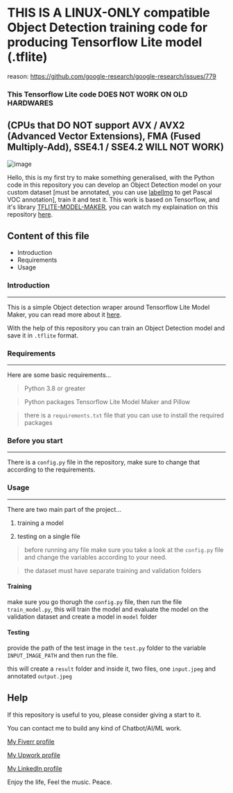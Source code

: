  # THIS IS A LINUX-ONLY compatible Object Detection training code for producing Tensorflow Lite model (.tflite)
 reason: https://github.com/google-research/google-research/issues/779

### This Tensorflow Lite code DOES NOT WORK ON OLD HARDWARES 
## (CPUs that DO NOT support AVX / AVX2 (Advanced Vector Extensions), FMA (Fused Multiply-Add), SSE4.1 / SSE4.2 WILL NOT WORK)

![image](https://github.com/user-attachments/assets/a369e1c0-3f69-4713-ae4a-6004e6e64a8c)

Hello, this is my first try to make something generalised, with the Python code in this repository you can develop an Object Detection model on your custom dataset [must be annotated, you can use [labelImg](https://github.com/tzutalin/labelImg) to get Pascal VOC annotation], train it and test it. This work is based on Tensorflow, and it's library [TFLITE-MODEL-MAKER](https://www.tensorflow.org/lite/api_docs/python/tflite_model_maker), you can watch my explaination on this repository [here](https://youtu.be/Yp5kglvEIZ4).

## Content of this file

* Introduction
* Requirements
* Usage

### Introduction
---

This is a simple Object detection wraper around Tensorflow Lite Model Maker, you can read more about it [here](https://www.tensorflow.org/lite/api_docs/python/tflite_model_maker).

With the help of this repository you can train an Object Detection model and save it in `.tflite` format.

### Requirements
---

Here are some basic requirements...

> Python 3.8 or greater

> Python packages Tensorflow Lite Model Maker and Pillow

> there is a `requirements.txt` file that you can use to install the required packages

### Before you start
---

There is a `config.py` file in the repository, make sure to change that according to the requirements.

### Usage
---

There are two main part of the project...
    
1. training a model
    
2. testing on a single file

> before running any file make sure you take a look at the `config.py` file and change the variables according to your need.

> the dataset must have separate training and validation folders

#### Training

make sure you go thorugh the `config.py` file, then run the file `train_model.py`, this will train the model and evaluate the model on the validation dataset and create a model in `model` folder

#### Testing

provide the path of the test image in the `test.py` folder to the variable `INPUT_IMAGE_PATH` and then run the file.

this will create a `result` folder and inside it, two files, one `input.jpeg` and annotated `output.jpeg`

## Help

If this repository is useful to you, please consider giving a start to it.

You can contact me to build any kind of Chatbot/AI/ML work.

[My Fiverr profile](https://www.fiverr.com/rajkkapadia​)

[My Upwork profile](https://www.upwork.com/freelancers/~0176aeacfcff7f1fc2)

[My LinkedIn profile](https://www.linkedin.com/in/rajkkapadia/)

Enjoy the life, Feel the music.
Peace.
